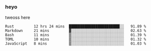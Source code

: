 ### heyo
tweoss here

<!--START_SECTION:waka-->
```text
Rust         12 hrs 24 mins  ███████████████████████░░   91.89 % 
Markdown     21 mins         ▓░░░░░░░░░░░░░░░░░░░░░░░░   02.63 % 
Bash         11 mins         ▒░░░░░░░░░░░░░░░░░░░░░░░░   01.39 % 
TOML         10 mins         ▒░░░░░░░░░░░░░░░░░░░░░░░░   01.32 % 
JavaScript   8 mins          ▒░░░░░░░░░░░░░░░░░░░░░░░░   01.03 % 
```
<!--END_SECTION:waka-->

<!--
**Tweoss/tweoss** is a ✨ _special_ ✨ repository because its `README.md` (this file) appears on your GitHub profile.

Here are some ideas to get you started:

- 🔭 I’m currently working on ...
- 🌱 I’m currently learning ...
- 👯 I’m looking to collaborate on ...
- 🤔 I’m looking for help with ...
- 💬 Ask me about ...
- 📫 How to reach me: ...
- 😄 Pronouns: ...
- ⚡ Fun fact: ...
-->
